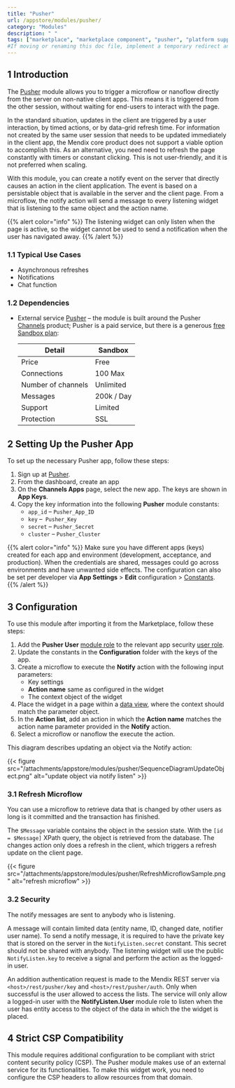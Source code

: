 ```yaml
---
title: "Pusher"
url: /appstore/modules/pusher/
category: "Modules"
description: " "
tags: ["marketplace", "marketplace component", "pusher", "platform support"]
#If moving or renaming this doc file, implement a temporary redirect and let the respective team know they should update the URL in the product. See Mapping to Products for more details.
---
```


## 1 Introduction

The [Pusher](https://marketplace.mendix.com/link/component/107957/) module allows you to trigger a microflow or nanoflow directly from the server on non-native client apps. This means it is triggered from the other session, without waiting for end-users to interact with the page.

In the standard situation, updates in the client are triggered by a user interaction, by timed actions, or by data-grid refresh time. For information not created by the same user session that needs to be updated immediately in the client app, the Mendix core product does not support a viable option to accomplish this. As an alternative, you need need to refresh the page constantly with timers or constant clicking. This is not user-friendly, and it is not preferred when scaling.

With this module, you can create a notify event on the server that directly causes an action in the client application. The event is based on a persistable object that is available in the server and the client page. From a microflow, the notify action will send a message to every listening widget that is listening to the same object and the action name.

{{% alert color="info" %}}
The listening widget can only listen when the page is active, so the widget cannot be used to send a notification when the user has navigated away.
{{% /alert %}}

### 1.1 Typical Use Cases

* Asynchronous refreshes
* Notifications
* Chat function

### 1.2 Dependencies

* External service [Pusher](https://pusher.com/) – the module is built around the Pusher [Channels](https://pusher.com/channels) product; Pusher is a paid service, but there is a generous [free Sandbox plan](https://pusher.com/channels/pricing):

	| Detail | Sandbox |
	| --- | --- |
	| Price | Free |
	| Connections | 100 Max |
	| Number of channels | Unlimited |
	| Messages | 200k / Day |
	| Support | Limited |
	| Protection | SSL |

## 2 Setting Up the Pusher App

To set up the necessary Pusher app, follow these steps:

1. Sign up at [Pusher](https://dashboard.pusher.com/accounts/sign_up).
2. From the dashboard, create an app
3. On the **Channels Apps** page, select the new app. The keys are shown in **App Keys**.
4.  Copy the key information into the following **Pusher** module constants:
	* `app_id` – `Pusher_App_ID`
	* `key` –` Pusher_Key`
	* `secret` – `Pusher_Secret`
	* `cluster` – `Pusher_Cluster`

{{% alert color="info" %}}
Make sure you have different apps (keys) created for each app and environment (development, acceptance, and production). When the credentials are shared, messages could go across environments and have unwanted side effects. The configuration can also be set per developer via **App Settings** > **Edit** configuration > [Constants](/refguide/configuration/#constants).
{{% /alert %}}

## 3 Configuration

To use this module after importing it from the Marketplace, follow these steps:

1. Add the **Pusher User** [module role](/refguide/module-security/#module-role) to the relevant app security [user role](/refguide/security/#user-role).
2. Update the constants in the **Configuration** folder with the keys of the app.
3.  Create a microflow to execute the **Notify** action with the following input parameters:
	* Key settings
	* **Action name** same as configured in the widget
	* The context object of the widget
4. Place the widget in a page within a [data view](/refguide/data-view/), where the context should match the parameter object.
5.  In the **Action list**, add an action in which the **Action name** matches the action name parameter provided in the **Notify** action.
6.  Select a microflow or nanoflow the execute the action.

This diagram describes updating an object via the Notify action:

{{< figure src="/attachments/appstore/modules/pusher/SequenceDiagramUpdateObject.png" alt="update object via notify listen" >}}

### 3.1 Refresh Microflow

You can use a microflow to retrieve data that is changed by other users as long is it committed and the transaction has finished.

The `$Message` variable contains the object in the session state. With the `[id = $Message]` XPath query, the object is retrieved from the database. The changes action only does a refresh in the client, which triggers a refresh update on the client page.

{{< figure src="/attachments/appstore/modules/pusher/RefreshMicroflowSample.png" alt="refresh microflow" >}}

### 3.2  Security 

The notify messages are sent to anybody who is listening. 

A message will contain limited data (entity name, ID, changed date, notifier user name). To send a notify message, it is required to have the private key that is stored on the server in the `NotifyListen.secret` constant. This secret should not be shared with anybody. The listening widget will use the public `NotifyListen.key` to receive a signal and perform the action as the logged-in user.

An addition authentication request is made to the Mendix REST server via `<host>/rest/pusher/key` and `<host>/rest/pusher/auth`. Only when successful is the user allowed to access the lists. The service will only allow a logged-in user with the **NotifyListen.User** module role to listen when the user has entity access to the object of the data in which the the widget is placed.

## 4 Strict CSP Compatibility

This module requires additional configuration to be compliant with strict content security policy (CSP). The Pusher module makes use of an external service for its  functionalities. To make this widget work, you need to configure the CSP headers to allow resources from that domain.